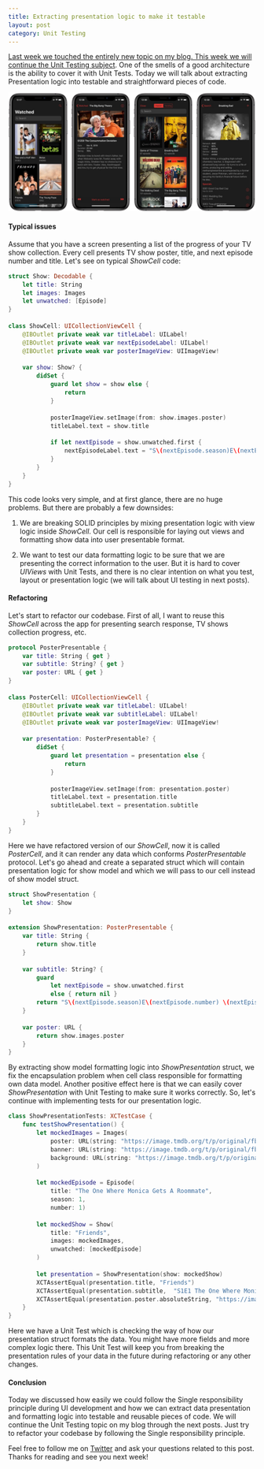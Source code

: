 ```yaml
---
title: Extracting presentation logic to make it testable
layout: post
category: Unit Testing
---
```


[Last week we touched the entirely new topic on my blog. This week we will continue the Unit Testing subject](/2019/04/24/starting-unit-testing-with-model-layer/). One of the smells of a good architecture is the ability to cover it with Unit Tests. Today we will talk about extracting Presentation logic into testable and straightforward pieces of code.

![ShowBot](/public/showbot.jpg)

#### Typical issues
Assume that you have a screen presenting a list of the progress of your TV show collection. Every cell presents TV show poster, title, and next episode number and title. Let's see on typical *ShowCell* code:

```swift
struct Show: Decodable {
    let title: String
    let images: Images
    let unwatched: [Episode]
}

class ShowCell: UICollectionViewCell {
    @IBOutlet private weak var titleLabel: UILabel!
    @IBOutlet private weak var nextEpisodeLabel: UILabel!
    @IBOutlet private weak var posterImageView: UIImageView!

    var show: Show? {
        didSet {
            guard let show = show else {
                return
            }

            posterImageView.setImage(from: show.images.poster)
            titleLabel.text = show.title

            if let nextEpisode = show.unwatched.first {
                nextEpisodeLabel.text = "S\(nextEpisode.season)E\(nextEpisode.number) \(nextEpisode.title)"
            }
        }
    }
}
```

This code looks very simple, and at first glance, there are no huge problems. But there are probably a few downsides:

1. We are breaking SOLID principles by mixing presentation logic with view logic inside *ShowCell*. Our cell is responsible for laying out views and formatting show data into user presentable format.

2. We want to test our data formatting logic to be sure that we are presenting the correct information to the user. But it is hard to cover *UIViews* with Unit Tests, and there is no clear intention on what you test, layout or presentation logic (we will talk about UI testing in next posts).

#### Refactoring
Let's start to refactor our codebase. First of all, I want to reuse this *ShowCell* across the app for presenting search response, TV shows collection progress, etc. 

```swift
protocol PosterPresentable {
    var title: String { get }
    var subtitle: String? { get }
    var poster: URL { get }
}

class PosterCell: UICollectionViewCell {
    @IBOutlet private weak var titleLabel: UILabel!
    @IBOutlet private weak var subtitleLabel: UILabel!
    @IBOutlet private weak var posterImageView: UIImageView!

    var presentation: PosterPresentable? {
        didSet {
            guard let presentation = presentation else {
                return
            }

            posterImageView.setImage(from: presentation.poster)
            titleLabel.text = presentation.title
            subtitleLabel.text = presentation.subtitle
        }
    }
}
```

Here we have refactored version of our *ShowCell*, now it is called *PosterCell*, and it can render any data which conforms *PosterPresentable* protocol. Let's go ahead and create a separated struct which will contain presentation logic for show model and which we will pass to our cell instead of show model struct.

```swift
struct ShowPresentation {
    let show: Show
}

extension ShowPresentation: PosterPresentable {
    var title: String {
        return show.title
    }

    var subtitle: String? {
        guard
            let nextEpisode = show.unwatched.first
            else { return nil }
        return "S\(nextEpisode.season)E\(nextEpisode.number) \(nextEpisode.title)"
    }

    var poster: URL {
        return show.images.poster
    }
}
```

By extracting show model formatting logic into *ShowPresentation* struct, we fix the encapsulation problem when cell class responsible for formatting own data model. Another positive effect here is that we can easily cover *ShowPresentation* with Unit Testing to make sure it works correctly. So, let's continue with implementing tests for our presentation logic.

```swift
class ShowPresentationTests: XCTestCase {
    func testShowPresentation() {
        let mockedImages = Images(
            poster: URL(string: "https://image.tmdb.org/t/p/original/fbtaoynlPpENx3Ss2laC7wgqLIP.jpg")!,
            banner: URL(string: "https://image.tmdb.org/t/p/original/fbtaoynlPpENx3Ss2laC7wgqLIP.jpg")!,
            background: URL(string: "https://image.tmdb.org/t/p/original/fbtaoynlPpENx3Ss2laC7wgqLIP.jpg")!
        )

        let mockedEpisode = Episode(
            title: "The One Where Monica Gets A Roommate",
            season: 1,
            number: 1)

        let mockedShow = Show(
            title: "Friends",
            images: mockedImages,
            unwatched: [mockedEpisode]
        )

        let presentation = ShowPresentation(show: mockedShow)
        XCTAssertEqual(presentation.title, "Friends")
        XCTAssertEqual(presentation.subtitle,  "S1E1 The One Where Monica Gets A Roommate")
        XCTAssertEqual(presentation.poster.absoluteString, "https://image.tmdb.org/t/p/original/fbtaoynlPpENx3Ss2laC7wgqLIP.jpg")
    }
}
```

Here we have a Unit Test which is checking the way of how our presentation struct formats the data. You might have more fields and more complex logic there. This Unit Test will keep you from breaking the presentation rules of your data in the future during refactoring or any other changes.

#### Conclusion
Today we discussed how easily we could follow the Single responsibility principle during UI development and how we can extract data presentation and formatting logic into testable and reusable pieces of code. We will continue the Unit Testing topic on my blog through the next posts. Just try to refactor your codebase by following the Single responsibility principle. 

Feel free to follow me on [Twitter](https://twitter.com/mecid) and ask your questions related to this post. Thanks for reading and see you next week!